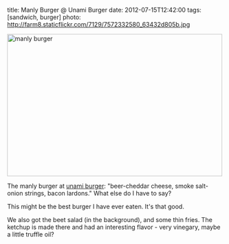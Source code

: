 title: Manly Burger @ Unami Burger
date: 2012-07-15T12:42:00
tags: [sandwich, burger]
photo: http://farm8.staticflickr.com/7129/7572332580_63432d805b.jpg

<p><a href="http://www.flickr.com/photos/logrodnek/7572332580/" title="manly burger by logrodnek, on Flickr"><img alt="manly burger" height="332" src="http://farm8.staticflickr.com/7129/7572332580_63432d805b.jpg" width="500" /></a></p>

<p>The manly burger at <a href="http://www.umami.com/umami-burger/">unami burger</a>: "beer-cheddar cheese, smoke salt-onion strings, bacon lardons." What else do I have to say?</p>

This might be the best burger I have ever eaten. It's that good.

We also got the beet salad (in the background), and some thin fries. The ketchup is made there and had an interesting flavor - very vinegary, maybe a little truffle oil?

